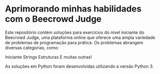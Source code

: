 # Aprimorando minhas habilidades com o Beecrowd Judge
Este repositório contém soluções para exercícios do nível iniciante do Beecrowd Judge, uma plataforma online que oferece uma ampla variedade de problemas de programação para prática.
Os problemas abrangem diversas categorias, como:

Iniciante
Strings
Estruturas
E muitas outras!

As soluções em Python foram desenvolvidas utilizando a versão Python 3.
